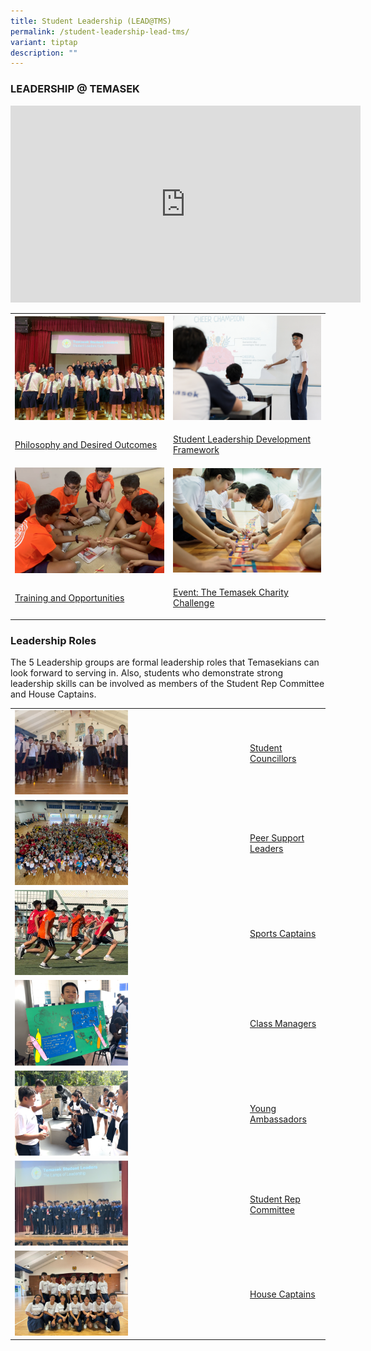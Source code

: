 ```yaml
---
title: Student Leadership (LEAD@TMS)
permalink: /student-leadership-lead-tms/
variant: tiptap
description: ""
---
```

<h3>LEADERSHIP @ TEMASEK</h3>
<div class="iframe-wrapper">
<iframe height="315" width="560" allowfullscreen="true" frameborder="0" src="https://www.youtube.com/embed/1AL2nCSqkm0?si=xKNXJp6gs6E4-MEb"></iframe>
</div>
<table style="minWidth: 50px">
<colgroup>
<col>
<col>
</colgroup>
<tbody>
<tr>
<th rowspan="1" colspan="1">
<div class="isomer-image-wrapper">
<img style="width: 100%;" height="auto" width="100%" src="/images/philosophy%20and%20desired%20outcomes.png">
</div>
</th>
<th rowspan="1" colspan="1">
<div class="isomer-image-wrapper">
<img style="width: 100%;" height="auto" width="100%" src="/images/student%20leadership%20framework.png">
</div>
</th>
</tr>
<tr>
<td rowspan="1" colspan="1">
<p><a href="/student-leadership/philosophy-and-desired-outcomes/" rel="noopener noreferrer nofollow" target="_blank">Philosophy and Desired Outcomes</a>
</p>
</td>
<td rowspan="1" colspan="1">
<p><a href="/student-leadership/student-leadership-development-framework/" rel="noopener noreferrer nofollow" target="_blank">Student Leadership Development Framework</a>
</p>
</td>
</tr>
<tr>
<td rowspan="1" colspan="1">
<div class="isomer-image-wrapper">
<img style="width: 100%;" height="auto" width="100%" src="/images/training%20and%20opportunities.png">
</div>
</td>
<td rowspan="1" colspan="1">
<div class="isomer-image-wrapper">
<img style="width: 100%;" height="auto" width="100%" src="/images/temasek%20charity%20challenge.png">
</div>
</td>
</tr>
<tr>
<td rowspan="1" colspan="1">
<p><a href="/student-leadership/leadership-training-and-opportunities/" rel="noopener noreferrer nofollow" target="_blank">Training and Opportunities</a>
</p>
</td>
<td rowspan="1" colspan="1">
<p><a href="/student-leadership/event-the-temasek-charity-challenge/" rel="noopener noreferrer nofollow" target="_blank">Event: The Temasek Charity Challenge</a>
</p>
</td>
</tr>
</tbody>
</table>
<h3>Leadership Roles</h3>
<p>The 5 Leadership groups are formal leadership roles that Temasekians can
look forward to serving in. Also, students who demonstrate strong leadership
skills can be involved as members of the Student Rep Committee and House
Captains.</p>
<table style="minWidth: 50px">
<colgroup>
<col>
<col>
</colgroup>
<tbody>
<tr>
<td rowspan="1" colspan="1"><a class="isomer-image-wrapper" href="/student-leadership/student-councillors/"><img style="width: 50%;" height="auto" width="100%" alt="" src="/images/2024_Student_Councillors.png"></a>
</td>
<td rowspan="1" colspan="1">
<p><a href="/student-leadership/student-councillors/" rel="noopener nofollow" target="_blank">Student Councillors</a>
</p>
</td>
</tr>
<tr>
<td rowspan="1" colspan="1"><a class="isomer-image-wrapper" href="/student-leadership/peer-support-leaders/"><img style="width: 50%;" height="auto" width="100%" alt="" src="/images/2024_Peer_Suport_Leader.png"></a>
</td>
<td rowspan="1" colspan="1">
<p><a href="/student-leadership/peer-support-leaders/" rel="noopener noreferrer nofollow" target="_blank">Peer Support Leaders</a>
</p>
</td>
</tr>
<tr>
<td rowspan="1" colspan="1"><a class="isomer-image-wrapper" href="/student-leadership/sports-captains/"><img style="width: 50%;" height="auto" width="100%" alt="" src="/images/2024_Sports_Captain.png"></a>
</td>
<td rowspan="1" colspan="1">
<p><a href="/student-leadership/sports-captains/" rel="noopener noreferrer nofollow" target="_blank">Sports Captains</a>
</p>
</td>
</tr>
<tr>
<td rowspan="1" colspan="1"><a class="isomer-image-wrapper" href="/student-leadership/class-managers/"><img style="width: 50%;" height="auto" width="100%" alt="" src="/images/2024_Class_Managers.png"></a>
</td>
<td rowspan="1" colspan="1">
<p><a href="/student-leadership/class-managers/" rel="noopener noreferrer nofollow" target="_blank">Class Managers</a>
</p>
</td>
</tr>
<tr>
<td rowspan="1" colspan="1"><a class="isomer-image-wrapper" href="/student-leadership/young-ambassadors/"><img style="width: 50%;" height="auto" width="100%" alt="" src="/images/2024_Young_Ambassador.png"></a>
</td>
<td rowspan="1" colspan="1">
<p><a href="/student-leadership/young-ambassadors/" rel="noopener noreferrer nofollow" target="_blank">Young Ambassadors</a>
</p>
</td>
</tr>
<tr>
<td rowspan="1" colspan="1"><a class="isomer-image-wrapper" href="/student-leadership/student-representative-committee/"><img style="width: 50%;" height="auto" width="100%" alt="" src="/images/2024_SRC.png"></a>
</td>
<td rowspan="1" colspan="1">
<p><a href="/student-leadership/student-representative-committee/" rel="noopener noreferrer nofollow" target="_blank">Student Rep Committee</a>
</p>
</td>
</tr>
<tr>
<td rowspan="1" colspan="1"><a class="isomer-image-wrapper" href="/student-leadership/house-captains/"><img style="width: 50%;" height="auto" width="100%" alt="" src="/images/2024_House_Captains.jpg"></a>
</td>
<td rowspan="1" colspan="1">
<p><a href="/student-leadership/house-captains/" rel="noopener nofollow" target="_blank">House Captains</a>
</p>
</td>
</tr>
</tbody>
</table>
<p></p>
<p></p>